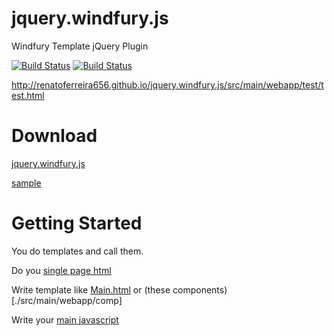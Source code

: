 jquery.windfury.js
========================================

Windfury Template jQuery Plugin

[![Build Status](https://travis-ci.org/renatoferreira656/jquery.windfury.js.png?branch=master)](https://travis-ci.org/renatoferreira656/jquery.windfury.js)
[![Build Status](https://api.shippable.com/projects/5414d8b3f82ab7ebd69ca70c/badge?branchName=master)](https://app.shippable.com/projects/5414d8b3f82ab7ebd69ca70c/builds/latest)

http://renatoferreira656.github.io/jquery.windfury.js/src/main/webapp/test/test.html

Download
========================================

[jquery.windfury.js](http://renatoferreira656.github.io/jquery.windfury.js/src/main/webapp/js/jquery.windfury.js)

[sample](https://github.com/renatoferreira656/jquery.windfury.js/releases/download/v1.0.0/windfury.zip)
    
Getting Started
========================================

You do templates and call them.

Do you [single page html](./src/main/webapp/sample.html)

Write template like [Main.html](./src/main/webapp/page/Main.html) or (these components)[./src/main/webapp/comp]

Write your [main javascript](./src/main/webapp/js/main.js)








